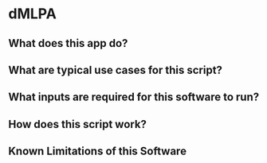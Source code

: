 # dMLPA

## What does this app do?


## What are typical use cases for this script?


## What inputs are required for this software to run?


## How does this script work?


## Known Limitations of this Software


